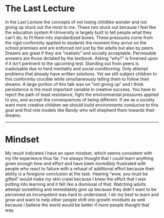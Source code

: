 # The Last Lecture
In the Last Lecture the concepts of not losing childlike wonder and not giving up stuck out the most to me. These two stuck out because I feel like the education system K-University is largely built to tell people what they can’t do, to fit them into standardized boxes. These pressures come from the rigid conformity applied to students the moment they arrive on the school premises and are enforced not just by the adults but also by peers. Dreams are great if they are “realistic” and socially acceptable. Permissible answers are those dictated by the textbook. Asking “why?” is frowned upon if it isn’t pertinent to the upcoming test. Standing out from peers is inadvisable due to herd mentality and social conditioning. Only attempt problems that already have written solutions. Yet we still subject children to this conformity crucible while simultaneously telling them to follow their dreams. A large portion of this talk was on “not giving up” and I think persistence is the most important variable in creative success. You have to reject the path of least resistance, fight the environmental pressures applied to you, and accept the consequences of being different. If we as a society want more creative children we should build environments conducive to this goal and find role models like Randy who will shepherd them towards their dreams.

---
# Mindset
My result indicated I have an open mindset, which seems consistent with my life experience thus far. I’ve always thought that I could learn anything given enough time and effort and have been incredibly frustrated with people who react to failure with a refusal of additional effort because their ability is a foregone conclusion at the task. Hearing “wow, you must be gifted” would make my skin crawl because I knew the effort that I was putting into learning and it felt like a dismissal of that. Watching adults attempt something and immediately give up because they didn’t want to be perceived as incompetent was hard to understand. I do my best to learn and grow and want to help other people shift into growth mindsets as well because I believe the world would be better if more people thought that way.

